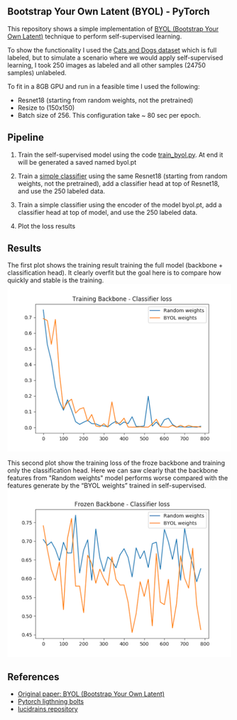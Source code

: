 ## Bootstrap Your Own Latent (BYOL) - PyTorch

This repository shows a simple implementation of [BYOL (Bootstrap Your Own Latent)](https://arxiv.org/abs/2006.07733) technique to perform self-supervised learning.

To show the functionality I used the [Cats and Dogs dataset](https://www.microsoft.com/en-us/download/confirmation.aspx?id=54765) which is full labeled, but to simulate a scenario where we would apply self-supervised learning, I took 250 images as labeled and all other samples (24750 samples) unlabeled. 

To fit in a 8GB GPU and run in a feasible time I used the following:
- Resnet18 (starting from random weights, not the pretrained) 
- Resize to (150x150)
- Batch size of 256. 
This configuration take ~ 80 sec per epoch.

## Pipeline
1. Train the self-supervised model using the code [train_byol.py](). At end it will be generated a saved named byol.pt

2. Train a [simple classifier]() using the same Resnet18 (starting from random weights, not the pretrained), add a classifier head at top of Resnet18, and use the 250 labeled data. 

3. Train a simple classifier using the encoder of the model byol.pt, add a classifier head at top of model, and use the 250 labeled data.

4. Plot the loss results


## Results
The first plot shows the training result training the full model (backbone + classification head). It clearly overfit but the goal here is to compare how quickly and stable is the training.
<img src="loss1.png">


This second plot show the training loss of the froze backbone and training only the classification head. Here we can saw clearly that the backbone features from "Random weights" model performs worse compared with the features generate by the “BYOL weights” trained in self-supervised.
<img src="loss2.png">


## References
- [Original paper: BYOL (Bootstrap Your Own Latent)](https://arxiv.org/abs/2006.07733)
- [Pytorch ligthning bolts](https://github.com/PyTorchLightning/pytorch-lightning-bolts)
- [lucidrains repository](https://github.com/lucidrains/byol-pytorch)
